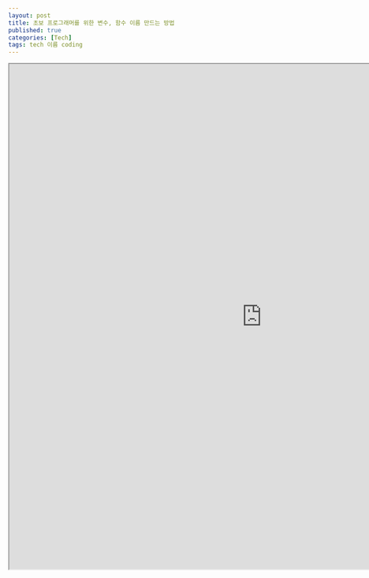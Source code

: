 ```yaml
---
layout: post
title: 초보 프로그래머를 위한 변수, 함수 이름 만드는 방법
published: true
categories: [Tech]
tags: tech 이름 coding
---
```

<iframe width="1024" height="1024" src="https://docs.google.com/document/d/e/2PACX-1vQpANEAF2ixzB3zGDhtuw9qz_RUPcPC1F18Yl0Bl1POhvSlD78BqvZKiwnE64kHXkHiNI7vctuySweO/pub?embedded=true"></iframe>  
    

